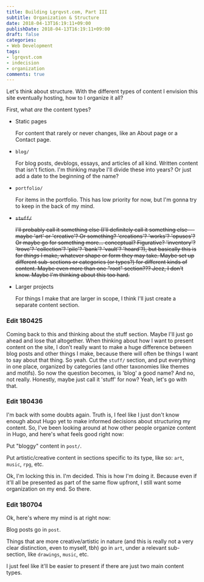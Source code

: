 ```yaml
---
title: Building Lgrqvst.com, Part III
subtitle: Organization & Structure
date: 2018-04-13T16:19:11+09:00
publishDate: 2018-04-13T16:19:11+09:00
draft: false
categories:
- Web Development
tags:
- lgrqvst.com
- indecision
- organization
comments: true
---
```


Let's think about structure. With the different types of content I envision this site eventually hosting, how to I organize it all?
<!--more-->

First, what _are_ the content types?

- Static pages

   For content that rarely or never changes, like an About page or a Contact page.

- `blog/`

   For blog posts, devblogs, essays, and articles of all kind. Written content that isn't fiction. I'm thinking maybe I'll divide these into years? Or just add a date to the beginning of the name?

- `portfolio/`

   For items in the portfolio. This has low priority for now, but I'm gonna try to keep in the back of my mind.

- ~~`stuff/`~~

   ~~I'll probably call it something else (I'll definitely call it something else---maybe 'art' or 'creative'? Or something? 'creations'? 'works'? 'opuses'? Or maybe go for something more... conceptual? Figurative? 'inventory'? 'trove'? 'collection'? 'pile'? 'bank'? 'vault'? 'hoard'?), but basically this is for _things_ I make, whatever shape or form they may take. Maybe set up different sub-sections or categories (or types?) for different kinds of content. Maybe even more than one "root" section??? Jeez, I don't know. Maybe I'm thinking about this too hard.~~

- Larger projects

   For things I make that are larger in scope, I think I'll just create a separate content section.

### Edit 180425

Coming back to this and thinking about the stuff section. Maybe I'll just go ahead and lose that altogether. When thinking about how I want to present content on the site, I don't really want to make a huge difference between blog posts and other things I make, because there will often be things I want to say about that thing. So yeah. Cut the `stuff/` section, and put everything in one place, organized by categories (and other taxonomies like themes and motifs). So now the question becomes, is 'blog' a good name? And no, not really. Honestly, maybe just call it 'stuff' for now? Yeah, let's go with that.

### Edit 180436

I'm back with some doubts again. Truth is, I feel like I just don't know enough about Hugo yet to make informed decisions about structuring my content. So, I've been looking around at how other people organize content in Hugo, and here's what feels good right now:

Put "bloggy" content in `post/`.

Put artistic/creative content in sections specific to its type, like so: `art`, `music`, `rpg`, etc.

Ok, I'm locking this in. I'm decided. This is how I'm doing it. Because even if it'll all be presented as part of the same flow upfront, I still want some organization on my end. So there.

### Edit 180704

Ok, here's where my mind is at right now:

Blog posts go in `post`.

Things that are more creative/artistic in nature (and this is really not a very clear distinction, even to myself, tbh) go in `art`, under a relevant sub-section, like `drawings`, `music`, etc.

I just feel like it'll be easier to present if there are just two main content types.
